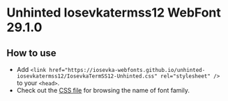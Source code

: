 # Unhinted Iosevkatermss12 WebFont 29.1.0

## How to use

- Add `<link href="https://iosevka-webfonts.github.io/unhinted-iosevkatermss12/IosevkaTermSS12-Unhinted.css" rel="stylesheet" />` to your `<head>`.
- Check out the [CSS file](./IosevkaTermSS12-Unhinted.css) for browsing the name of font family.
